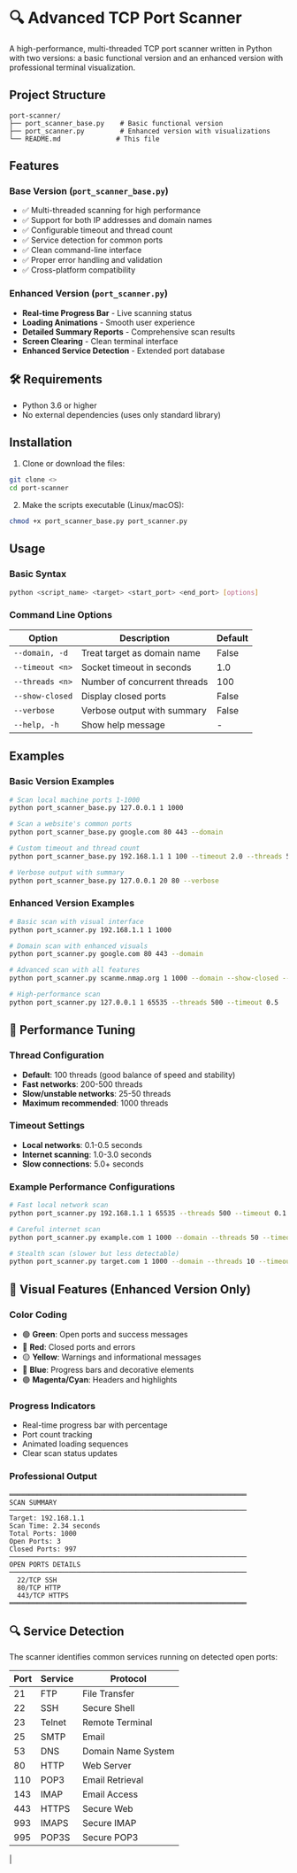# 🔍 Advanced TCP Port Scanner

A high-performance, multi-threaded TCP port scanner written in Python with two versions: a basic functional version and an enhanced version with professional terminal visualization.

##  Project Structure

```
port-scanner/
├── port_scanner_base.py    # Basic functional version
├── port_scanner.py         # Enhanced version with visualizations
└── README.md              # This file
```

##  Features

### Base Version (`port_scanner_base.py`)
- ✅ Multi-threaded scanning for high performance
- ✅ Support for both IP addresses and domain names
- ✅ Configurable timeout and thread count
- ✅ Service detection for common ports
- ✅ Clean command-line interface
- ✅ Proper error handling and validation
- ✅ Cross-platform compatibility

### Enhanced Version (`port_scanner.py`)
-  **Real-time Progress Bar** - Live scanning status
- **Loading Animations** - Smooth user experience
- **Detailed Summary Reports** - Comprehensive scan results
- **Screen Clearing** - Clean terminal interface
- **Enhanced Service Detection** - Extended port database

## 🛠️ Requirements

- Python 3.6 or higher
- No external dependencies (uses only standard library)

##  Installation

1. Clone or download the files:
```bash
git clone <>
cd port-scanner
```

2. Make the scripts executable (Linux/macOS):
```bash
chmod +x port_scanner_base.py port_scanner.py
```

##  Usage

### Basic Syntax
```bash
python <script_name> <target> <start_port> <end_port> [options]
```

### Command Line Options

| Option | Description | Default |
|--------|-------------|---------|
| `--domain, -d` | Treat target as domain name | False |
| `--timeout <n>` | Socket timeout in seconds | 1.0 |
| `--threads <n>` | Number of concurrent threads | 100 |
| `--show-closed` | Display closed ports | False |
| `--verbose` | Verbose output with summary | False |
| `--help, -h` | Show help message | - |

##  Examples

### Basic Version Examples
```bash
# Scan local machine ports 1-1000
python port_scanner_base.py 127.0.0.1 1 1000

# Scan a website's common ports
python port_scanner_base.py google.com 80 443 --domain

# Custom timeout and thread count
python port_scanner_base.py 192.168.1.1 1 100 --timeout 2.0 --threads 50

# Verbose output with summary
python port_scanner_base.py 127.0.0.1 20 80 --verbose
```

### Enhanced Version Examples
```bash
# Basic scan with visual interface
python port_scanner.py 192.168.1.1 1 1000

# Domain scan with enhanced visuals
python port_scanner.py google.com 80 443 --domain

# Advanced scan with all features
python port_scanner.py scanme.nmap.org 1 1000 --domain --show-closed --verbose

# High-performance scan
python port_scanner.py 127.0.0.1 1 65535 --threads 500 --timeout 0.5
```

## 🔧 Performance Tuning

### Thread Configuration
- **Default**: 100 threads (good balance of speed and stability)
- **Fast networks**: 200-500 threads
- **Slow/unstable networks**: 25-50 threads
- **Maximum recommended**: 1000 threads

### Timeout Settings
- **Local networks**: 0.1-0.5 seconds
- **Internet scanning**: 1.0-3.0 seconds
- **Slow connections**: 5.0+ seconds

### Example Performance Configurations
```bash
# Fast local network scan
python port_scanner.py 192.168.1.1 1 65535 --threads 500 --timeout 0.1

# Careful internet scan
python port_scanner.py example.com 1 1000 --domain --threads 50 --timeout 3.0

# Stealth scan (slower but less detectable)
python port_scanner.py target.com 1 1000 --domain --threads 10 --timeout 5.0
```

## 🎨 Visual Features (Enhanced Version Only)

### Color Coding
- 🟢 **Green**: Open ports and success messages
- 🔴 **Red**: Closed ports and errors
- 🟡 **Yellow**: Warnings and informational messages
- 🔵 **Blue**: Progress bars and decorative elements
- 🟣 **Magenta/Cyan**: Headers and highlights

### Progress Indicators
- Real-time progress bar with percentage
- Port count tracking
- Animated loading sequences
- Clear scan status updates

### Professional Output
```
════════════════════════════════════════════════════════════
SCAN SUMMARY
────────────────────────────────────────────────────────────
Target: 192.168.1.1
Scan Time: 2.34 seconds
Total Ports: 1000
Open Ports: 3
Closed Ports: 997
────────────────────────────────────────────────────────────
OPEN PORTS DETAILS
────────────────────────────────────────────────────────────
  22/TCP SSH
  80/TCP HTTP
  443/TCP HTTPS
════════════════════════════════════════════════════════════
```

## 🔍 Service Detection

The scanner identifies common services running on detected open ports:

| Port | Service | Protocol |
|------|---------|----------|
| 21 | FTP | File Transfer |
| 22 | SSH | Secure Shell |
| 23 | Telnet | Remote Terminal |
| 25 | SMTP | Email |
| 53 | DNS | Domain Name System |
| 80 | HTTP | Web Server |
| 110 | POP3 | Email Retrieval |
| 143 | IMAP | Email Access |
| 443 | HTTPS | Secure Web |
| 993 | IMAPS | Secure IMAP |
| 995 | POP3S | Secure POP3 |
|